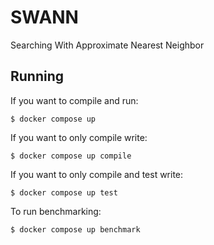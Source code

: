 # SWANN

Searching With Approximate Nearest Neighbor

## Running

If you want to compile and run:

```$ docker compose up```

If you want to only compile write:

```$ docker compose up compile```

If you want to only compile and test write:

```$ docker compose up test```

To run benchmarking:

```$ docker compose up benchmark```
